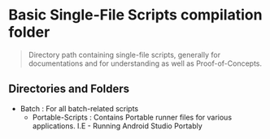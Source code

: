 # Basic Single-File Scripts compilation folder

> Directory path containing single-file scripts, generally for documentations and for understanding as well as Proof-of-Concepts.

## Directories and Folders
- Batch : For all batch-related scripts
	+ Portable-Scripts : Contains Portable runner files for various applications. I.E - Running Android Studio Portably

